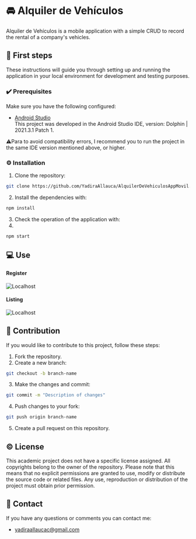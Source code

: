 # 🚘 Alquiler de Vehículos

Alquiler de Vehículos is a mobile application with a simple CRUD to record the rental of a company's vehicles.

## 👣 First steps

These instructions will guide you through setting up and running the application in your local environment for development and testing purposes.

### ✔️ Prerequisites

Make sure you have the following configured:

- [Android Studio](https://developer.android.com/studio?hl=es-419)<br>
 This project was developed in the Android Studio IDE, version: Dolphin | 2021.3.1 Patch 1.

⚠️Para to avoid compatibility errors, I recommend you to run the project in the same IDE version mentioned above, or higher.


### ⚙️ Installation

1. Clone the repository:

```bash
git clone https://github.com/YadiraAllauca/AlquilerDeVehiculosAppMovil.git
```

2. Install the dependencies with:

```bash
npm install
```
3. Check the operation of the application with:
4. 
```bash
npm start
```

## 💻 Use

#### Register
![Localhost](https://cdn.glitch.global/67cd472b-72c6-4b72-8f91-3c3387cbf446/925420c3-bc26-4d0d-9f66-1d7f39ffd20d.image.png?v=1701400312941)
#### Listing
![Localhost](https://cdn.glitch.global/67cd472b-72c6-4b72-8f91-3c3387cbf446/414b3edf-2140-4d65-afc6-74cfed1f36fb.image.png?v=1701400324917)

## 🤝 Contribution
If you would like to contribute to this project, follow these steps:

1. Fork the repository.
2. Create a new branch:
```bash
git checkout -b branch-name
```
3. Make the changes and commit:
```bash
git commit -m "Description of changes"
```
4. Push changes to your fork:
```bash
git push origin branch-name
```
5. Create a pull request on this repository.

## ©️ License
This academic project does not have a specific license assigned. All copyrights belong to the owner of the repository. Please note that this means that no explicit permissions are granted to use, modify or distribute the source code or related files. Any use, reproduction or distribution of the project must obtain prior permission.

## 📧 Contact

If you have any questions or comments you can contact me:

* yadiraallaucac@gmail.com

